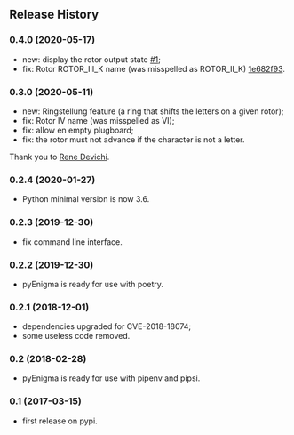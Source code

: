 ## Release History


### 0.4.0 (2020-05-17)

* new: display the rotor output state
  [#1](https://todo.sr.ht/~cedric/pyenigma/1);
* fix: Rotor ROTOR_III_K name (was misspelled as ROTOR_II_K)
  [1e682f93](https://git.sr.ht/~cedric/pyenigma/commit/1e682f93e92ad5864eecd6c2298279ab8a6d034d).


### 0.3.0 (2020-05-11)

* new: Ringstellung feature (a ring that shifts the letters on a given rotor);
* fix: Rotor IV name (was misspelled as VI);
* fix: allow en empty plugboard;
* fix: the rotor must not advance if the character is not a letter.

Thank you to [Rene Devichi](https://github.com/rene-d).


### 0.2.4 (2020-01-27)

* Python minimal version is now 3.6.


### 0.2.3 (2019-12-30)

* fix command line interface.


### 0.2.2 (2019-12-30)

* pyEnigma is ready for use with poetry.


### 0.2.1 (2018-12-01)

* dependencies upgraded for CVE-2018-18074;
* some useless code removed.


### 0.2 (2018-02-28)

* pyEnigma is ready for use with pipenv and pipsi.


### 0.1 (2017-03-15)

* first release on pypi.
